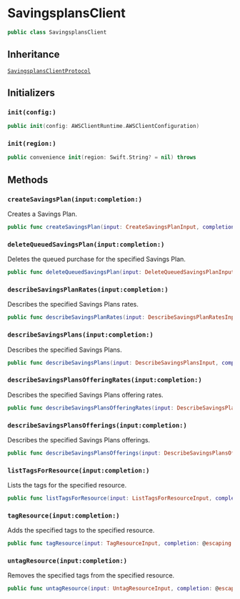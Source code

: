 # SavingsplansClient

``` swift
public class SavingsplansClient 
```

## Inheritance

[`SavingsplansClientProtocol`](/aws-sdk-swift/reference/0.x/AWSSavingsplans/SavingsplansClientProtocol)

## Initializers

### `init(config:)`

``` swift
public init(config: AWSClientRuntime.AWSClientConfiguration) 
```

### `init(region:)`

``` swift
public convenience init(region: Swift.String? = nil) throws 
```

## Methods

### `createSavingsPlan(input:completion:)`

Creates a Savings Plan.

``` swift
public func createSavingsPlan(input: CreateSavingsPlanInput, completion: @escaping (ClientRuntime.SdkResult<CreateSavingsPlanOutputResponse, CreateSavingsPlanOutputError>) -> Void)
```

### `deleteQueuedSavingsPlan(input:completion:)`

Deletes the queued purchase for the specified Savings Plan.

``` swift
public func deleteQueuedSavingsPlan(input: DeleteQueuedSavingsPlanInput, completion: @escaping (ClientRuntime.SdkResult<DeleteQueuedSavingsPlanOutputResponse, DeleteQueuedSavingsPlanOutputError>) -> Void)
```

### `describeSavingsPlanRates(input:completion:)`

Describes the specified Savings Plans rates.

``` swift
public func describeSavingsPlanRates(input: DescribeSavingsPlanRatesInput, completion: @escaping (ClientRuntime.SdkResult<DescribeSavingsPlanRatesOutputResponse, DescribeSavingsPlanRatesOutputError>) -> Void)
```

### `describeSavingsPlans(input:completion:)`

Describes the specified Savings Plans.

``` swift
public func describeSavingsPlans(input: DescribeSavingsPlansInput, completion: @escaping (ClientRuntime.SdkResult<DescribeSavingsPlansOutputResponse, DescribeSavingsPlansOutputError>) -> Void)
```

### `describeSavingsPlansOfferingRates(input:completion:)`

Describes the specified Savings Plans offering rates.

``` swift
public func describeSavingsPlansOfferingRates(input: DescribeSavingsPlansOfferingRatesInput, completion: @escaping (ClientRuntime.SdkResult<DescribeSavingsPlansOfferingRatesOutputResponse, DescribeSavingsPlansOfferingRatesOutputError>) -> Void)
```

### `describeSavingsPlansOfferings(input:completion:)`

Describes the specified Savings Plans offerings.

``` swift
public func describeSavingsPlansOfferings(input: DescribeSavingsPlansOfferingsInput, completion: @escaping (ClientRuntime.SdkResult<DescribeSavingsPlansOfferingsOutputResponse, DescribeSavingsPlansOfferingsOutputError>) -> Void)
```

### `listTagsForResource(input:completion:)`

Lists the tags for the specified resource.

``` swift
public func listTagsForResource(input: ListTagsForResourceInput, completion: @escaping (ClientRuntime.SdkResult<ListTagsForResourceOutputResponse, ListTagsForResourceOutputError>) -> Void)
```

### `tagResource(input:completion:)`

Adds the specified tags to the specified resource.

``` swift
public func tagResource(input: TagResourceInput, completion: @escaping (ClientRuntime.SdkResult<TagResourceOutputResponse, TagResourceOutputError>) -> Void)
```

### `untagResource(input:completion:)`

Removes the specified tags from the specified resource.

``` swift
public func untagResource(input: UntagResourceInput, completion: @escaping (ClientRuntime.SdkResult<UntagResourceOutputResponse, UntagResourceOutputError>) -> Void)
```
